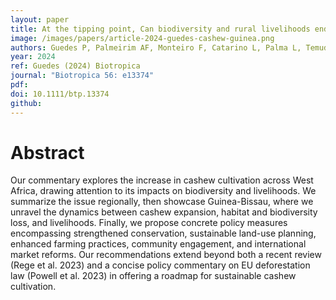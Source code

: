 ```yaml
---
layout: paper
title: At the tipping point, Can biodiversity and rural livelihoods endure uncontrolled cashew expansion in West Africa?
image: /images/papers/article-2024-guedes-cashew-guinea.png
authors: Guedes P, Palmeirim AF, Monteiro F, Catarino L, Palma L, Temudo MP, Henriques M, Beja P, Lopes RJ, Ladle RJ, Powell LL.
year: 2024
ref: Guedes (2024) Biotropica
journal: "Biotropica 56: e13374"
pdf: 
doi: 10.1111/btp.13374
github: 
---
```


# Abstract
Our commentary explores the increase in cashew cultivation across West Africa, drawing attention to its impacts on biodiversity and livelihoods. We summarize the issue regionally, then showcase Guinea-Bissau, where we unravel the dynamics between cashew expansion, habitat and biodiversity loss, and livelihoods. Finally, we propose concrete policy measures encompassing strengthened conservation, sustainable land-use planning, enhanced farming practices, community engagement, and international market reforms. Our recommendations extend beyond both a recent review (Rege et al. 2023) and a concise policy commentary on EU deforestation law (Powell et al. 2023) in offering a roadmap for sustainable cashew cultivation.